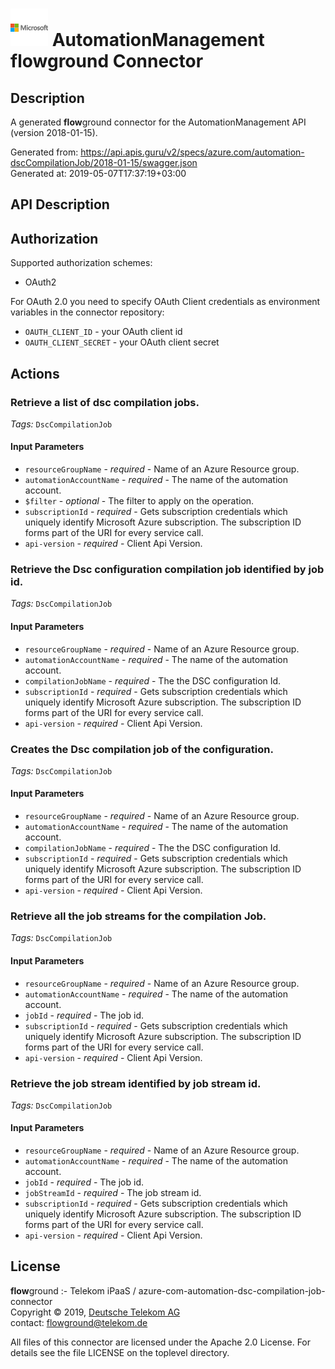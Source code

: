 # ![LOGO](logo.png) AutomationManagement **flow**ground Connector

## Description

A generated **flow**ground connector for the AutomationManagement API (version 2018-01-15).

Generated from: https://api.apis.guru/v2/specs/azure.com/automation-dscCompilationJob/2018-01-15/swagger.json<br/>
Generated at: 2019-05-07T17:37:19+03:00

## API Description



## Authorization

Supported authorization schemes:
- OAuth2

For OAuth 2.0 you need to specify OAuth Client credentials as environment variables in the connector repository:
* `OAUTH_CLIENT_ID` - your OAuth client id
* `OAUTH_CLIENT_SECRET` - your OAuth client secret

## Actions

### Retrieve a list of dsc compilation jobs.

*Tags:* `DscCompilationJob`

#### Input Parameters
* `resourceGroupName` - _required_ - Name of an Azure Resource group.
* `automationAccountName` - _required_ - The name of the automation account.
* `$filter` - _optional_ - The filter to apply on the operation.
* `subscriptionId` - _required_ - Gets subscription credentials which uniquely identify Microsoft Azure subscription. The subscription ID forms part of the URI for every service call.
* `api-version` - _required_ - Client Api Version.

### Retrieve the Dsc configuration compilation job identified by job id.

*Tags:* `DscCompilationJob`

#### Input Parameters
* `resourceGroupName` - _required_ - Name of an Azure Resource group.
* `automationAccountName` - _required_ - The name of the automation account.
* `compilationJobName` - _required_ - The the DSC configuration Id.
* `subscriptionId` - _required_ - Gets subscription credentials which uniquely identify Microsoft Azure subscription. The subscription ID forms part of the URI for every service call.
* `api-version` - _required_ - Client Api Version.

### Creates the Dsc compilation job of the configuration.

*Tags:* `DscCompilationJob`

#### Input Parameters
* `resourceGroupName` - _required_ - Name of an Azure Resource group.
* `automationAccountName` - _required_ - The name of the automation account.
* `compilationJobName` - _required_ - The the DSC configuration Id.
* `subscriptionId` - _required_ - Gets subscription credentials which uniquely identify Microsoft Azure subscription. The subscription ID forms part of the URI for every service call.
* `api-version` - _required_ - Client Api Version.

### Retrieve all the job streams for the compilation Job.

*Tags:* `DscCompilationJob`

#### Input Parameters
* `resourceGroupName` - _required_ - Name of an Azure Resource group.
* `automationAccountName` - _required_ - The name of the automation account.
* `jobId` - _required_ - The job id.
* `subscriptionId` - _required_ - Gets subscription credentials which uniquely identify Microsoft Azure subscription. The subscription ID forms part of the URI for every service call.
* `api-version` - _required_ - Client Api Version.

### Retrieve the job stream identified by job stream id.

*Tags:* `DscCompilationJob`

#### Input Parameters
* `resourceGroupName` - _required_ - Name of an Azure Resource group.
* `automationAccountName` - _required_ - The name of the automation account.
* `jobId` - _required_ - The job id.
* `jobStreamId` - _required_ - The job stream id.
* `subscriptionId` - _required_ - Gets subscription credentials which uniquely identify Microsoft Azure subscription. The subscription ID forms part of the URI for every service call.
* `api-version` - _required_ - Client Api Version.

## License

**flow**ground :- Telekom iPaaS / azure-com-automation-dsc-compilation-job-connector<br/>
Copyright © 2019, [Deutsche Telekom AG](https://www.telekom.de)<br/>
contact: flowground@telekom.de

All files of this connector are licensed under the Apache 2.0 License. For details
see the file LICENSE on the toplevel directory.
